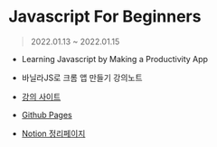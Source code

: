 # Javascript For Beginners

> 2022.01.13 ~ 2022.01.15

- Learning Javascript by Making a Productivity App
- 바닐라JS로 크롬 앱 만들기 강의노트
- [강의 사이트](https://nomadcoders.co/javascript-for-beginners/lobby)

- [Github Pages]()
- [Notion 정리페이지](https://www.notion.so/a742c37365474ce8a5b5ff7d0c8e44c6)